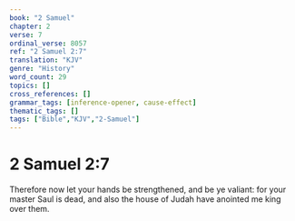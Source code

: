 ```yaml
---
book: "2 Samuel"
chapter: 2
verse: 7
ordinal_verse: 8057
ref: "2 Samuel 2:7"
translation: "KJV"
genre: "History"
word_count: 29
topics: []
cross_references: []
grammar_tags: [inference-opener, cause-effect]
thematic_tags: []
tags: ["Bible","KJV","2-Samuel"]
---
```


# 2 Samuel 2:7

Therefore now let your hands be strengthened, and be ye valiant: for your master Saul is dead, and also the house of Judah have anointed me king over them.
